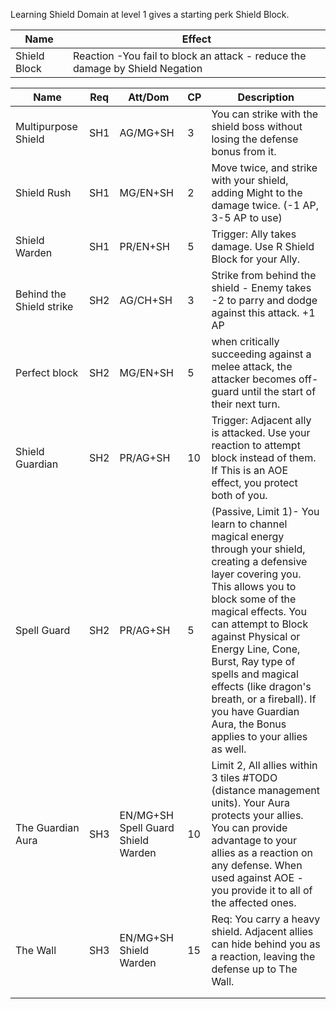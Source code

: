 Learning Shield Domain at level 1 gives a starting perk Shield Block.

| **Name**     | **Effect**                                                                   |
| ------------ | ---------------------------------------------------------------------------- |
| Shield Block | Reaction -You fail to block an attack - reduce the damage by Shield Negation |

| **Name**                 | **Req** | Att/Dom                            | **CP** | **Description**                                                                                                                                                                                                                                                                                                                                                                                       |
| ------------------------ | ------- | ---------------------------------- | ------ | ----------------------------------------------------------------------------------------------------------------------------------------------------------------------------------------------------------------------------------------------------------------------------------------------------------------------------------------------------------------------------------------------------- |
| Multipurpose Shield      | SH1     | AG/MG+SH                           | 3      | You can strike with the shield boss without losing the defense bonus from it.                                                                                                                                                                                                                                                                                                                         |
| Shield Rush              | SH1     | MG/EN+SH                           | 2      | Move twice, and strike with your shield, adding Might to the damage twice. (-1 AP, 3-5 AP to use)                                                                                                                                                                                                                                                                                                     |
| Shield Warden            | SH1     | PR/EN+SH                           | 5      | Trigger: Ally takes damage. Use R Shield Block for your Ally.                                                                                                                                                                                                                                                                                                                                         |
| Behind the Shield strike | SH2     | AG/CH+SH                           | 3      | Strike from behind the shield - Enemy takes -2 to parry and dodge against this attack. +1 AP                                                                                                                                                                                                                                                                                                          |
| Perfect block            | SH2     | MG/EN+SH                           | 5      | when critically succeeding against a melee attack, the attacker becomes off-guard until the start of their next turn.                                                                                                                                                                                                                                                                                 |
| Shield Guardian          | SH2     | PR/AG+SH                           | 10     | Trigger: Adjacent ally is attacked. Use your reaction to attempt block instead of them. If This is an AOE effect, you protect both of you.                                                                                                                                                                                                                                                            |
| Spell Guard              | SH2     | PR/AG+SH                           | 5      | (Passive, Limit 1)- You learn to channel magical energy through your shield, creating a defensive layer covering you. This allows you to block some of the magical effects. You can attempt to Block against Physical or Energy Line, Cone, Burst, Ray type of spells and magical effects (like dragon's breath, or a fireball). If you have Guardian Aura, the Bonus applies to your allies as well. |
| The Guardian Aura        | SH3     | EN/MG+SH Spell Guard Shield Warden | 10     | Limit 2, All allies within 3 tiles #TODO (distance management units). Your Aura protects your allies. You can provide advantage to your allies as a reaction on any defense. When used against AOE - you provide it to all of the affected ones.                                                                                                                                                      |
| The Wall                 | SH3     | EN/MG+SH Shield Warden             | 15     | Req: You carry a heavy shield. Adjacent allies can hide behind you as a reaction, leaving the defense up to The Wall.                                                                                                                                                                                                                                                                                 |
|                          |         |                                    |        |                                                                                                                                                                                                                                                                                                                                                                                                       |
|                          |         |                                    |        |                                                                                                                                                                                                                                                                                                                                                                                                       |



